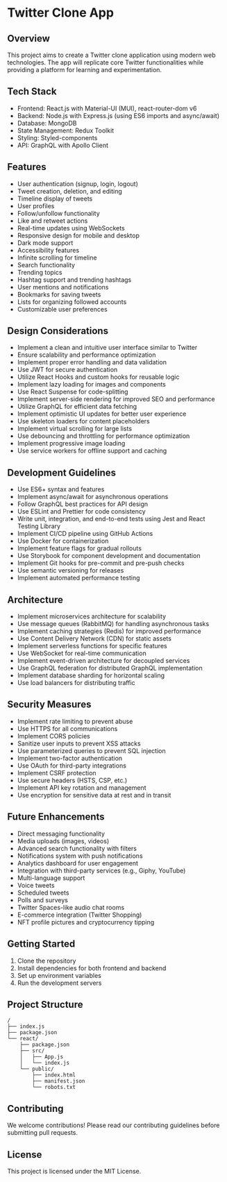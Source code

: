 # Twitter Clone App

## Overview

This project aims to create a Twitter clone application using modern web technologies. The app will replicate core Twitter functionalities while providing a platform for learning and experimentation.

## Tech Stack

-   Frontend: React.js with Material-UI (MUI), react-router-dom v6
-   Backend: Node.js with Express.js (using ES6 imports and async/await)
-   Database: MongoDB
-   State Management: Redux Toolkit
-   Styling: Styled-components
-   API: GraphQL with Apollo Client

## Features

-   User authentication (signup, login, logout)
-   Tweet creation, deletion, and editing
-   Timeline display of tweets
-   User profiles
-   Follow/unfollow functionality
-   Like and retweet actions
-   Real-time updates using WebSockets
-   Responsive design for mobile and desktop
-   Dark mode support
-   Accessibility features
-   Infinite scrolling for timeline
-   Search functionality
-   Trending topics
-   Hashtag support and trending hashtags
-   User mentions and notifications
-   Bookmarks for saving tweets
-   Lists for organizing followed accounts
-   Customizable user preferences

## Design Considerations

-   Implement a clean and intuitive user interface similar to Twitter
-   Ensure scalability and performance optimization
-   Implement proper error handling and data validation
-   Use JWT for secure authentication
-   Utilize React Hooks and custom hooks for reusable logic
-   Implement lazy loading for images and components
-   Use React Suspense for code-splitting
-   Implement server-side rendering for improved SEO and performance
-   Utilize GraphQL for efficient data fetching
-   Implement optimistic UI updates for better user experience
-   Use skeleton loaders for content placeholders
-   Implement virtual scrolling for large lists
-   Use debouncing and throttling for performance optimization
-   Implement progressive image loading
-   Use service workers for offline support and caching

## Development Guidelines

-   Use ES6+ syntax and features
-   Implement async/await for asynchronous operations
-   Follow GraphQL best practices for API design
-   Use ESLint and Prettier for code consistency
-   Write unit, integration, and end-to-end tests using Jest and React Testing Library
-   Implement CI/CD pipeline using GitHub Actions
-   Use Docker for containerization
-   Implement feature flags for gradual rollouts
-   Use Storybook for component development and documentation
-   Implement Git hooks for pre-commit and pre-push checks
-   Use semantic versioning for releases
-   Implement automated performance testing

## Architecture

-   Implement microservices architecture for scalability
-   Use message queues (RabbitMQ) for handling asynchronous tasks
-   Implement caching strategies (Redis) for improved performance
-   Use Content Delivery Network (CDN) for static assets
-   Implement serverless functions for specific features
-   Use WebSocket for real-time communication
-   Implement event-driven architecture for decoupled services
-   Use GraphQL federation for distributed GraphQL implementation
-   Implement database sharding for horizontal scaling
-   Use load balancers for distributing traffic

## Security Measures

-   Implement rate limiting to prevent abuse
-   Use HTTPS for all communications
-   Implement CORS policies
-   Sanitize user inputs to prevent XSS attacks
-   Use parameterized queries to prevent SQL injection
-   Implement two-factor authentication
-   Use OAuth for third-party integrations
-   Implement CSRF protection
-   Use secure headers (HSTS, CSP, etc.)
-   Implement API key rotation and management
-   Use encryption for sensitive data at rest and in transit

## Future Enhancements

-   Direct messaging functionality
-   Media uploads (images, videos)
-   Advanced search functionality with filters
-   Notifications system with push notifications
-   Analytics dashboard for user engagement
-   Integration with third-party services (e.g., Giphy, YouTube)
-   Multi-language support
-   Voice tweets
-   Scheduled tweets
-   Polls and surveys
-   Twitter Spaces-like audio chat rooms
-   E-commerce integration (Twitter Shopping)
-   NFT profile pictures and cryptocurrency tipping

## Getting Started

1. Clone the repository
2. Install dependencies for both frontend and backend
3. Set up environment variables
4. Run the development servers

## Project Structure

```
/
├── index.js
├── package.json
└── react/
    ├── package.json
    ├── src/
    │   ├── App.js
    │   └── index.js
    └── public/
        ├── index.html
        ├── manifest.json
        └── robots.txt
```

## Contributing

We welcome contributions! Please read our contributing guidelines before submitting pull requests.

## License

This project is licensed under the MIT License.

